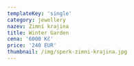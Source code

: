 ```yaml
---
templateKey: 'single'
category: jewellery
nazev: Zimní krajina
title: Winter Garden
cena: '6000 Kč'
price: '240 EUR'
thumbnail: /img/sperk-zimni-krajina.jpg
---
```

